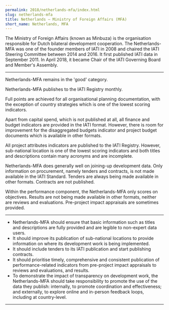 ```yaml
---
permalink: 2018/netherlands-mfa/index.html
slug: netherlands-mfa
title: Netherlands – Ministry of Foreign Affairs (MFA)
short_name: Netherlands, MFA
---
```


The Ministry of Foreign Affairs (known as Minbuza) is the organisation responsible for Dutch bilateral development cooperation. The Netherlands-MFA was one of the founder members of IATI in 2008 and chaired the IATI Steering Committee between 2014 and 2016. It first published IATI data in September 2011. In April 2018, it became Chair of the IATI Governing Board and Member's Assembly.

---

Netherlands-MFA remains in the 'good' category.

Netherlands-MFA publishes to the IATI Registry monthly.

Full points are achieved for all organisational planning documentation, with the exception of country strategies which is one of the lowest scoring indicators.

Apart from capital spend, which is not published at all, all finance and budget indicators are provided in the IATI format. However, there is room for improvement for the disaggregated budgets indicator and project budget documents which is available in other formats.

All project attributes indicators are published to the IATI Registry. However, sub-national location is one of the lowest scoring indicators and both titles and descriptions contain many acronyms and are incomplete.

Netherlands-MFA does generally well on joining-up development data. Only information on procurement, namely tenders and contracts, is not made available in the IATI Standard. Tenders are always being made available in other formats. Contracts are not published.

Within the performance component, the Netherlands-MFA only scores on objectives. Results are not being made available in other formats, neither are reviews and evaluations. Pre-project impact appraisals are sometimes provided.

---

 * Netherlands-MFA should ensure that basic information such as titles and descriptions are fully provided and are legible to non-expert data users.
 * It should improve its publication of sub-national locations to provide information on where its development work is being implemented.
 * It should include tenders to its IATI publication and start publishing contracts.
 * It should prioritise timely, comprehensive and consistent publication of performance-related indicators from pre-project impact appraisals to reviews and evaluations, and results.
 * To demonstrate the impact of transparency on development work, the Netherlands-MFA should take responsibility to promote the use of the data they publish: internally, to promote coordination and effectiveness; and externally, to explore online and in-person feedback loops, including at country-level.

---

